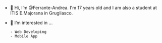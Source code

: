 - 👋 Hi, I’m @Ferrante-Andrea. I'm 17 years old and I am also a student at ITIS E.Majorana in Grugliasco.
  
- 👀 I’m interested in ...

      - Web Developing
      - Mobile App
  
<!---
Ferrante-Andrea/Ferrante-Andrea is a ✨ special ✨ repository because its `README.md` (this file) appears on your GitHub profile.
You can click the Preview link to take a look at your changes.
--->
 
 